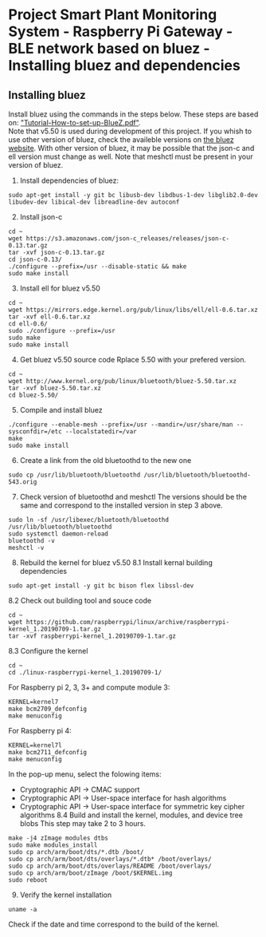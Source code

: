 # Project Smart Plant Monitoring System - Raspberry Pi Gateway - BLE network based on bluez - Installing bluez and dependencies
## Installing bluez
Install bluez using the commands in the steps below. These steps are based on: ["Tutorial-How-to-set-up-BlueZ.pdf"](Tutorial-How-to-set-up-BlueZ.pdf).\
Note that v5.50 is used during development of this project. If you whish to use other version of bluez, check the availeble versions on [the bluez website](www.bleuz.org). With other version of bluez, it may be possible that the json-c and ell version must change as well. Note that meshctl must be present in your version of bluez.
1. Install dependencies of bluez:
```
sudo apt-get install -y git bc libusb-dev libdbus-1-dev libglib2.0-dev libudev-dev libical-dev libreadline-dev autoconf
```
2. Install json-c
```
cd ~
wget https://s3.amazonaws.com/json-c_releases/releases/json-c-0.13.tar.gz
tar -xvf json-c-0.13.tar.gz
cd json-c-0.13/
./configure --prefix=/usr --disable-static && make
sudo make install 
```

3. Install ell for bluez v5.50
```
cd ~
wget https://mirrors.edge.kernel.org/pub/linux/libs/ell/ell-0.6.tar.xz
tar -xvf ell-0.6.tar.xz
cd ell-0.6/
sudo ./configure --prefix=/usr
sudo make
sudo make install
```

4. Get bluez v5.50 source code
Rplace 5.50 with your prefered version.
```
cd ~
wget http://www.kernel.org/pub/linux/bluetooth/bluez-5.50.tar.xz
tar -xvf bluez-5.50.tar.xz
cd bluez-5.50/
```

5. Compile and install bluez
```
./configure --enable-mesh --prefix=/usr --mandir=/usr/share/man --sysconfdir=/etc --localstatedir=/var
make
sudo make install
```

6. Create a link from the old bluetoothd to the new one
```
sudo cp /usr/lib/bluetooth/bluetoothd /usr/lib/bluetooth/bluetoothd-543.orig
```

7. Check version of bluetoothd and meshctl
The versions should be the same and correspond to the installed version in step 3 above.
```
sudo ln -sf /usr/libexec/bluetooth/bluetoothd /usr/lib/bluetooth/bluetoothd
sudo systemctl daemon-reload
bluetoothd -v
meshctl -v
```

8. Rebuild the kernel for bluez v5.50
8.1 Install kernal building dependencies
```
sudo apt-get install -y git bc bison flex libssl-dev
```
8.2 Check out building tool and souce code
```
cd ~
wget https://github.com/raspberrypi/linux/archive/raspberrypi-kernel_1.20190709-1.tar.gz
tar -xvf raspberrypi-kernel_1.20190709-1.tar.gz
```
8.3 Configure the kernel
```
cd ~
cd ./linux-raspberrypi-kernel_1.20190709-1/
```
For Raspberry pi 2, 3, 3+ and compute module 3:
```
KERNEL=kernel7
make bcm2709_defconfig
make menuconfig
```
For Raspberry pi 4:
```
KERNEL=kernel7l
make bcm2711_defconfig
make menuconfig
```
In the pop-up menu, select the folowing items:
- Cryptographic API → CMAC support
- Cryptographic API → User-space interface for hash algorithms
- Cryptographic API → User-space interface for symmetric key cipher algorithms
8.4 Build and install the kernel, modules, and device tree blobs
This step may take 2 to 3 hours.
```
make -j4 zImage modules dtbs
sudo make modules_install
sudo cp arch/arm/boot/dts/*.dtb /boot/
sudo cp arch/arm/boot/dts/overlays/*.dtb* /boot/overlays/
sudo cp arch/arm/boot/dts/overlays/README /boot/overlays/
sudo cp arch/arm/boot/zImage /boot/$KERNEL.img
sudo reboot
```

9. Verify the kernel installation
```
uname -a
```
Check if the date and time correspond to the build of the kernel.
